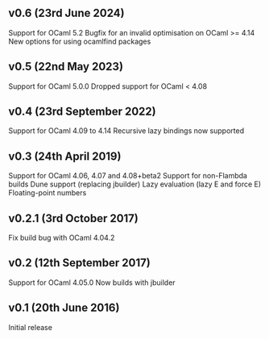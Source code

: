 v0.6 (23rd June 2024)
---------------------

Support for OCaml 5.2
Bugfix for an invalid optimisation on OCaml >= 4.14
New options for using ocamlfind packages

v0.5 (22nd May 2023)
--------------------

Support for OCaml 5.0.0
Dropped support for OCaml < 4.08

v0.4 (23rd September 2022)
--------------------------

Support for OCaml 4.09 to 4.14
Recursive lazy bindings now supported

v0.3 (24th April 2019)
---------------------

Support for OCaml 4.06, 4.07 and 4.08+beta2
Support for non-Flambda builds
Dune support (replacing jbuilder)
Lazy evaluation (lazy E and force E)
Floating-point numbers

v0.2.1 (3rd October 2017)
---------------------

Fix build bug with OCaml 4.04.2


v0.2 (12th September 2017)
---------------------

Support for OCaml 4.05.0
Now builds with jbuilder


v0.1 (20th June 2016)
---------------------

Initial release
